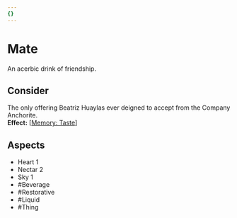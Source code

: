 ```yaml
---
{}
---
```

# Mate
An acerbic drink of friendship.
## Consider
The only offering Beatriz Huaylas ever deigned to accept from the Company Anchorite.<br>**Effect:** [[Memory: Taste](https://uadaf.theevilroot.xyz/rowenarium/element/mem.Taste)]
## Aspects
- Heart 1
- Nectar 2
- Sky 1
- #Beverage 
- #Restorative
- #Liquid 
- #Thing